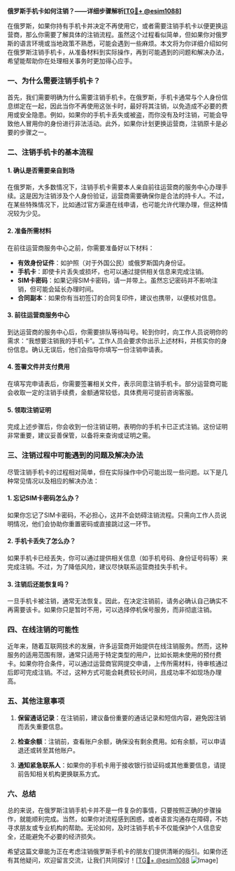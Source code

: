 **俄罗斯手机卡如何注销？——详细步骤解析[[TG💪+ @esim1088](https://t.me/s/esim1088)]**

在俄罗斯，如果你持有手机卡并决定不再使用它，或者需要注销手机卡以便更换运营商，那么你需要了解具体的注销流程。虽然这个过程看似简单，但如果你对俄罗斯的语言环境或当地政策不熟悉，可能会遇到一些麻烦。本文将为你详细介绍如何在俄罗斯注销手机卡，从准备材料到实际操作，再到可能遇到的问题和解决办法，希望能帮助你在处理相关事务时更加得心应手。

### 一、为什么需要注销手机卡？

首先，我们需要明确为什么需要注销手机卡。在俄罗斯，手机卡通常与个人身份信息绑定在一起，因此当你不再使用这张卡时，最好将其注销，以免造成不必要的费用或安全隐患。例如，如果你的手机卡丢失或被盗，而你没有及时注销，可能会导致他人冒用你的身份进行非法活动。此外，如果你计划更换运营商，注销原卡是必要的步骤之一。

### 二、注销手机卡的基本流程

#### 1. 确认是否需要亲自到场
在俄罗斯，大多数情况下，注销手机卡需要本人亲自前往运营商的服务中心办理手续。这是因为注销涉及个人身份验证，运营商需要确保你是合法的持卡人。不过，在某些特殊情况下，比如通过官方渠道在线申请，也可能允许代理办理，但这种情况较为少见。

#### 2. 准备所需材料
在前往运营商服务中心之前，你需要准备好以下材料：
- **有效身份证件**：如护照（对于外国公民）或俄罗斯国内身份证。
- **手机卡**：即使卡片丢失或损坏，也可以通过提供相关信息来完成注销。
- **SIM卡密码**：如果记得SIM卡密码，请一并带上。虽然忘记密码并不影响注销，但可能会延长办理时间。
- **合同副本**：如果你有当初签订的合同复印件，建议也携带，以便核对信息。

#### 3. 前往运营商服务中心
到达运营商的服务中心后，你需要排队等待叫号。轮到你时，向工作人员说明你的需求：“我想要注销我的手机卡”。工作人员会要求你出示上述材料，并核实你的身份信息。确认无误后，他们会指导你填写一份注销申请表。

#### 4. 签署文件并支付费用
在填写完申请表后，你需要签署相关文件，表示同意注销手机卡。部分运营商可能会收取一定的注销手续费，金额通常较低，具体费用可提前咨询客服。

#### 5. 领取注销证明
完成上述步骤后，你会收到一份注销证明，表明你的手机卡已正式注销。这份证明非常重要，建议妥善保管，以备将来查询或证明之需。

### 三、注销过程中可能遇到的问题及解决办法

尽管注销手机卡的过程相对简单，但在实际操作中仍可能出现一些问题。以下是几种常见情况以及相应的解决办法：

#### 1. 忘记SIM卡密码怎么办？
如果你忘记了SIM卡密码，不必担心，这并不会妨碍注销流程。只需向工作人员说明情况，他们会协助你重置密码或直接跳过这一环节。

#### 2. 手机卡丢失了怎么办？
如果手机卡已经丢失，你可以通过提供相关信息（如手机号码、身份证号码等）来完成注销。不过，为了降低风险，建议尽快联系运营商挂失手机卡。

#### 3. 注销后还能恢复吗？
一旦手机卡被注销，通常无法恢复。因此，在决定注销前，请务必确认自己确实不再需要该卡。如果你只是暂时不用，可以选择停机保号服务，而非彻底注销。

### 四、在线注销的可能性

近年来，随着互联网技术的发展，许多运营商开始提供在线注销服务。然而，这种服务的适用范围有限，通常只适用于特定类型的用户，比如长期未使用的预付费卡。如果你符合条件，可以通过运营商官网提交申请，上传所需材料，待审核通过后即可完成注销。不过，这种方式可能会耗费较长时间，且成功率不如现场办理高。

### 五、其他注意事项

1. **保留通话记录**：在注销前，建议备份重要的通话记录和短信内容，避免因注销而丢失重要信息。
   
2. **检查余额**：注销前，查看账户余额，确保没有剩余费用。如有余额，可以申请退还或转至其他账户。

3. **通知紧急联系人**：如果你的手机卡用于接收银行验证码或其他重要信息，请提前告知相关机构更换联系方式。

### 六、总结

总的来说，在俄罗斯注销手机卡并不是一件复杂的事情，只要按照正确的步骤操作，就能顺利完成。当然，如果你对流程感到困惑，或者语言沟通存在障碍，不妨寻求朋友或专业机构的帮助。无论如何，及时注销手机卡不仅能保护个人信息安全，还能避免不必要的经济损失。

希望这篇文章能为正在考虑注销俄罗斯手机卡的朋友们提供清晰的指引。如果你还有其他疑问，欢迎留言交流，让我们共同探讨！[[TG💪+ @esim1088](https://t.me/s/esim1088) ![Image](https://i.postimg.cc/4NQfJmqS/Snipaste-2025-05-13-00-14-12.png)]